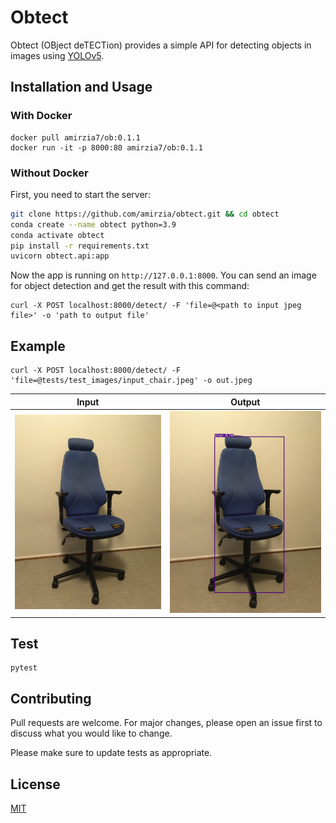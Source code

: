 # Obtect

Obtect (OBject deTECTion) provides a simple API for detecting objects in images using [YOLOv5](https://github.com/ultralytics/yolov5). 

## Installation and Usage

### With Docker

```
docker pull amirzia7/ob:0.1.1
docker run -it -p 8000:80 amirzia7/ob:0.1.1
```

### Without Docker

First, you need to start the server:

```bash
git clone https://github.com/amirzia/obtect.git && cd obtect
conda create --name obtect python=3.9
conda activate obtect
pip install -r requirements.txt
uvicorn obtect.api:app
```

Now the app is running on `http://127.0.0.1:8000`. You can send an image for object detection and get the result with this command:

```
curl -X POST localhost:8000/detect/ -F 'file=@<path to input jpeg file>' -o 'path to output file'
```

## Example
```
curl -X POST localhost:8000/detect/ -F 'file=@tests/test_images/input_chair.jpeg' -o out.jpeg
```

| Input | Output |
|---|---|
| ![Alt text](tests/test_images/input_chair.jpeg) | ![Alt text](tests/test_images/output_chair.jpeg) |

## Test

```
pytest
```

## Contributing
Pull requests are welcome. For major changes, please open an issue first to discuss what you would like to change.

Please make sure to update tests as appropriate.

## License
[MIT](https://choosealicense.com/licenses/mit/)
